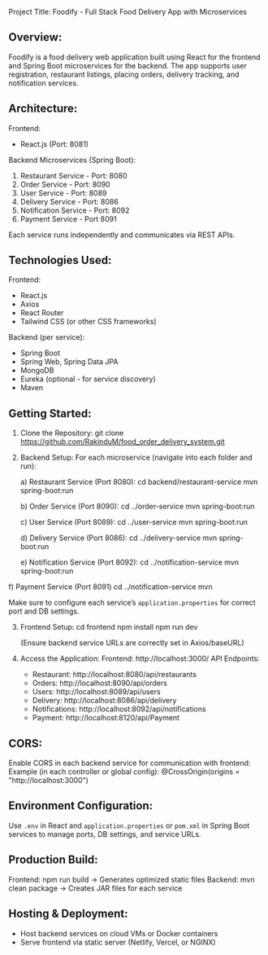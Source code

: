 Project Title: Foodify - Full Stack Food Delivery App with Microservices

Overview:
---------
Foodify is a food delivery web application built using React for the frontend and Spring Boot microservices for the backend. The app supports user registration, restaurant listings, placing orders, delivery tracking, and notification services.

Architecture:
-------------
Frontend:
- React.js (Port: 8081)

Backend Microservices (Spring Boot):
1. Restaurant Service   - Port: 8080
2. Order Service        - Port: 8090
3. User Service         - Port: 8089
4. Delivery Service     - Port: 8086
5. Notification Service - Port: 8092
6. Payment Service - Port 8091

Each service runs independently and communicates via REST APIs.

Technologies Used:
------------------
Frontend:
- React.js
- Axios
- React Router
- Tailwind CSS (or other CSS frameworks)

Backend (per service):
- Spring Boot
- Spring Web, Spring Data JPA
- MongoDB
- Eureka (optional - for service discovery)
- Maven

Getting Started:
----------------

1. Clone the Repository:
   git clone https://github.com/RakinduM/food_order_delivery_system.git

2. Backend Setup:
   For each microservice (navigate into each folder and run):

   a) Restaurant Service (Port 8080):
      cd backend/restaurant-service
      mvn spring-boot:run

   b) Order Service (Port 8090):
      cd ../order-service
      mvn spring-boot:run

   c) User Service (Port 8089):
      cd ../user-service
      mvn spring-boot:run

   d) Delivery Service (Port 8086):
      cd ../delivery-service
      mvn spring-boot:run

   e) Notification Service (Port 8092):
      cd ../notification-service
      mvn spring-boot:run

f) Payment Service (Port 8091)
cd ../notification-service
mvn 

   Make sure to configure each service’s `application.properties` for correct port and DB settings.

3. Frontend Setup:
   cd frontend
   npm install
   npm run dev

   (Ensure backend service URLs are correctly set in Axios/baseURL)

4. Access the Application:
   Frontend: http://localhost:3000/
   API Endpoints: 
     - Restaurant: http://localhost:8080/api/restaurants
     - Orders: http://localhost:8090/api/orders
     - Users: http://localhost:8089/api/users
     - Delivery: http://localhost:8086/api/delivery
     - Notifications: http://localhost:8092/api/notifications
     - Payment: http://localhost:8120/api/Payment

CORS:
-----
Enable CORS in each backend service for communication with frontend:
Example (in each controller or global config):
  @CrossOrigin(origins = "http://localhost:3000")

Environment Configuration:
--------------------------
Use `.env` in React and `application.properties` or `pom.xml` in Spring Boot services to manage ports, DB settings, and service URLs.

Production Build:
-----------------
Frontend:
  npm run build → Generates optimized static files
Backend:
  mvn clean package → Creates JAR files for each service

Hosting & Deployment:
---------------------
- Host backend services on cloud VMs or Docker containers
- Serve frontend via static server (Netlify, Vercel, or NGINX)

